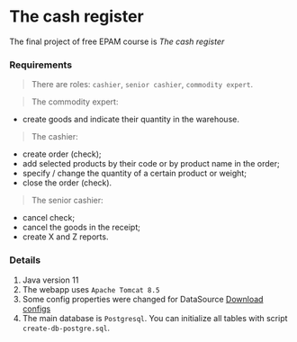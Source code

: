 # The cash register

The final project of free EPAM course is *The cash register*

### Requirements

> There are roles: `cashier`, `senior cashier`, `commodity expert`.

> The commodity expert:

- create goods and indicate their quantity in the warehouse.

> The cashier:

- create order (check);
- add selected products by their code or by product name in the order;
- specify / change the quantity of a certain product or weight;
- close the order (check).

> The senior cashier:

- cancel check;
- cancel the goods in the receipt;
- create X and Z reports.

### Details
1. Java version 11
2. The webapp uses `Apache Tomcat 8.5`
3. Some config properties were changed for DataSource [Download configs](https://google.com)
4. The main database is `Postgresql`. You can initialize all tables with script `create-db-postgre.sql`.